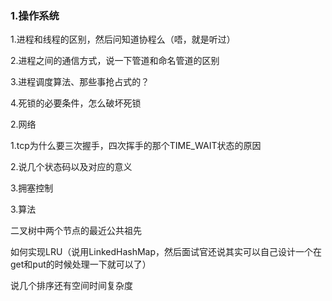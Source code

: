 ### 1.操作系统

1.进程和线程的区别，然后问知道协程么（唔，就是听过）

2.进程之间的通信方式，说一下管道和命名管道的区别

3.进程调度算法、那些事抢占式的？

4.死锁的必要条件，怎么破坏死锁

2.网络

1.tcp为什么要三次握手，四次挥手的那个TIME\_WAIT状态的原因



2.说几个状态码以及对应的意义



3.拥塞控制



3.算法

二叉树中两个节点的最近公共祖先



如何实现LRU（说用LinkedHashMap，然后面试官还说其实可以自己设计一个在get和put的时候处理一下就可以了）



说几个排序还有空间时间复杂度



